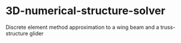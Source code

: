 # 3D-numerical-structure-solver
Discrete element method approximation to a wing beam and a truss-structure glider
